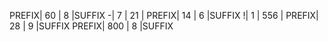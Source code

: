 PREFIX| 60     | 8    |SUFFIX
-| 7      |   21 |
PREFIX| 14     |   6  |SUFFIX
!| 1      | 556  |
PREFIX| 28     |  9   |SUFFIX
PREFIX| 800    |  8   |SUFFIX
